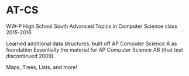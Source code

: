 # AT-CS
WW-P High School South
Advanced Topics in Computer Science class
2015-2016

Learned additional data structures, built off AP Computer Science A as foundation
Essentially the material for AP Computer Science AB (that test discontinued 2009). 

Maps, Trees, Lists, and more! 
